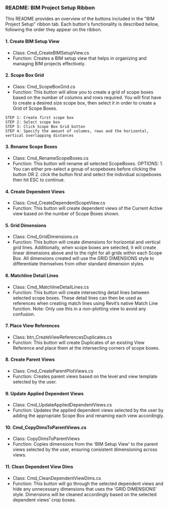 ﻿### README: BIM Project Setup Ribbon

This README provides an overview of the buttons included in the "BIM Project Setup" ribbon tab. Each button's functionality is described below, following the order they appear on the ribbon.

#### 1. Create BIM Setup View
   - Class: Cmd_CreateBIMSetupView.cs
   - Function: Creates a BIM setup view that helps in organizing and managing BIM projects effectively.

#### 2. Scope Box Grid
   - Class: Cmd_ScopeBoxGrid.cs
   - Function: This button will allow you to create a grid of scope boxes based on the number of columns and rows required.
	You will first have to create a desired size scope box, then select it in order to create a Grid of Scope Boxes.

	STEP 1: Create first scope box
	STEP 2: Select scope box
	STEP 3: Click Scope Box Grid button
	STEP 4: Specify the amount of columns, rows and the horizontal, vertical overlapping distances

#### 3. Rename Scope Boxes
   - Class: Cmd_RenameScopeBoxes.cs
   - Function: This button will rename all selected ScopeBoxes.
	OPTIONS:
	1. You can either pre-select a group of scopeboxes before clicking the button
	 OR
	2. click the button first and select the individual scopeboxes then hit ESC to continue.

#### 4. Create Dependent Views
   - Class: Cmd_CreateDependentScopeView.cs
   - Function: This button will create dependent views of the Current Active view based on the number of Scope Boxes shown.

#### 5. Grid Dimensions
   - Class: Cmd_GridDimensions.cs
   - Function: This button will create dimensions for horizontal and vertical grid lines. Additionally, when scope boxes are selected, it will create linear dimensions above and to the right for all grids within each Scope Box. All dimensions created will use the GRID DIMENSIONS style to differentiate themselves from other standard dimension styles.

#### 6. Matchline Detail Lines
   - Class: Cmd_MatchlineDetailLines.cs
   - Function: This button will create intersecting detail lines between selected scope boxes. These detail lines can then be used as references when creating match lines using Revit’s native Match Line function. Note: Only use this in a non-plotting view to avoid any confusion.

#### 7. Place View References
   - Class: btn_CreateViewReferencesDuplicates.cs
   - Function: This button will create Duplicates of an existing View Reference and place them at the intersecting corners of scope boxes.

#### 8. Create Parent Views
   - Class: Cmd_CreateParentPlotViews.cs
   - Function: Creates parent views based on the level and view template selected by the user.

#### 9. Update Applied Dependent Views
   - Class: Cmd_UpdateAppliedDependentViews.cs
   - Function: Updates the applied dependent views selected by the user by adding the appropriate Scope Box and renaming each view accordingly.

#### 10. Cmd_CopyDimsToParentViews.cs
   - Class: CopyDimsToParentViews
   - Function: Copies dimensions from the 'BIM Setup View' to the parent views selected by the user, ensuring consistent dimensioning across views.

#### 11. Clean Dependent View Dims
   - Class: Cmd_CleanDependentViewDims.cs
   - Function: This button will go through the selected dependent views and hide any unnecessary dimensions that uses the 'GRID DIMENSIONS' style. Dimensions will be cleaned accordingly based on the selected dependent views’ crop boxes.